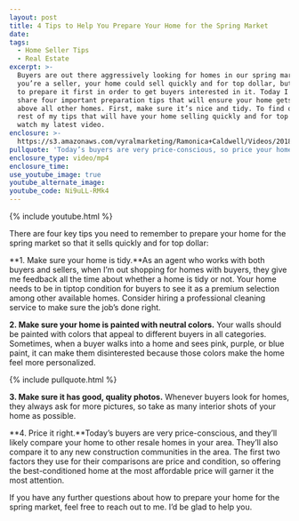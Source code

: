 ```yaml
---
layout: post
title: 4 Tips to Help You Prepare Your Home for the Spring Market
date:
tags:
  - Home Seller Tips
  - Real Estate
excerpt: >-
  Buyers are out there aggressively looking for homes in our spring market. If
  you’re a seller, your home could sell quickly and for top dollar, but you have
  to prepare it first in order to get buyers interested in it. Today I want to
  share four important preparation tips that will ensure your home gets chosen
  above all other homes. First, make sure it’s nice and tidy. To find out the
  rest of my tips that will have your home selling quickly and for top dollar,
  watch my latest video.
enclosure: >-
  https://s3.amazonaws.com/vyralmarketing/Ramonica+Caldwell/Videos/2018/How+to+Get+Your+Home+Ready+to+Put+on+the+Market.mp4
pullquote: 'Today’s buyers are very price-conscious, so price your home right.'
enclosure_type: video/mp4
enclosure_time:
use_youtube_image: true
youtube_alternate_image:
youtube_code: Ni9uLL-RMk4
---
```


{% include youtube.html %}

There are four key tips you need to remember to prepare your home for the spring market so that it sells quickly and for top dollar:

**1. Make sure your home is tidy.**As an agent who works with both buyers and sellers, when I’m out shopping for homes with buyers, they give me feedback all the time about whether a home is tidy or not. Your home needs to be in tiptop condition for buyers to see it as a premium selection among other available homes. Consider hiring a professional cleaning service to make sure the job’s done right.

**2. Make sure your home is painted with neutral colors.** Your walls should be painted with colors that appeal to different buyers in all categories. Sometimes, when a buyer walks into a home and sees pink, purple, or blue paint, it can make them disinterested because those colors make the home feel more personalized.

{% include pullquote.html %}

**3. Make sure it has good, quality photos.** Whenever buyers look for homes, they always ask for more pictures, so take as many interior shots of your home as possible.

**4. Price it right.**Today’s buyers are very price-conscious, and they’ll likely compare your home to other resale homes in your area. They’ll also compare it to any new construction communities in the area. The first two factors they use for their comparisons are price and condition, so offering the best-conditioned home at the most affordable price will garner it the most attention.

If you have any further questions about how to prepare your home for the spring market, feel free to reach out to me. I’d be glad to help you.